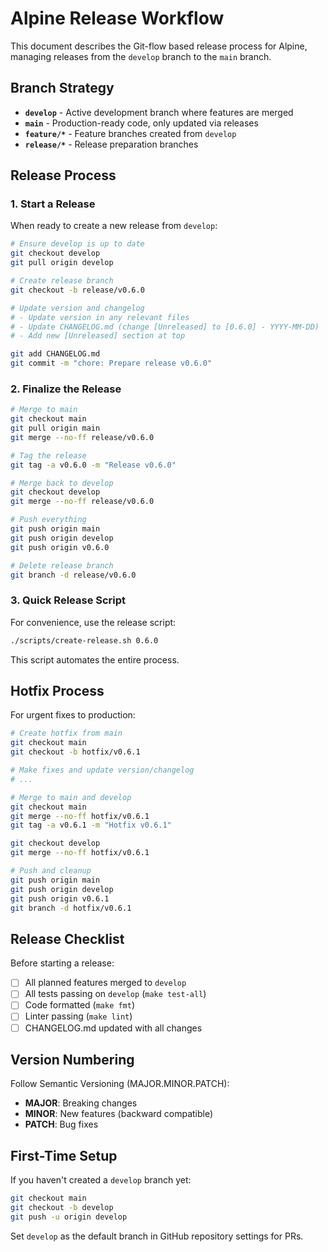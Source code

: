 # Alpine Release Workflow

This document describes the Git-flow based release process for Alpine, managing releases from the `develop` branch to the `main` branch.

## Branch Strategy

- **`develop`** - Active development branch where features are merged
- **`main`** - Production-ready code, only updated via releases
- **`feature/*`** - Feature branches created from `develop`
- **`release/*`** - Release preparation branches

## Release Process

### 1. Start a Release

When ready to create a new release from `develop`:

```bash
# Ensure develop is up to date
git checkout develop
git pull origin develop

# Create release branch
git checkout -b release/v0.6.0

# Update version and changelog
# - Update version in any relevant files
# - Update CHANGELOG.md (change [Unreleased] to [0.6.0] - YYYY-MM-DD)
# - Add new [Unreleased] section at top

git add CHANGELOG.md
git commit -m "chore: Prepare release v0.6.0"
```

### 2. Finalize the Release

```bash
# Merge to main
git checkout main
git pull origin main
git merge --no-ff release/v0.6.0

# Tag the release
git tag -a v0.6.0 -m "Release v0.6.0"

# Merge back to develop
git checkout develop
git merge --no-ff release/v0.6.0

# Push everything
git push origin main
git push origin develop
git push origin v0.6.0

# Delete release branch
git branch -d release/v0.6.0
```

### 3. Quick Release Script

For convenience, use the release script:

```bash
./scripts/create-release.sh 0.6.0
```

This script automates the entire process.

## Hotfix Process

For urgent fixes to production:

```bash
# Create hotfix from main
git checkout main
git checkout -b hotfix/v0.6.1

# Make fixes and update version/changelog
# ...

# Merge to main and develop
git checkout main
git merge --no-ff hotfix/v0.6.1
git tag -a v0.6.1 -m "Hotfix v0.6.1"

git checkout develop
git merge --no-ff hotfix/v0.6.1

# Push and cleanup
git push origin main
git push origin develop
git push origin v0.6.1
git branch -d hotfix/v0.6.1
```

## Release Checklist

Before starting a release:

- [ ] All planned features merged to `develop`
- [ ] All tests passing on `develop` (`make test-all`)
- [ ] Code formatted (`make fmt`)
- [ ] Linter passing (`make lint`)
- [ ] CHANGELOG.md updated with all changes

## Version Numbering

Follow Semantic Versioning (MAJOR.MINOR.PATCH):
- **MAJOR**: Breaking changes
- **MINOR**: New features (backward compatible)
- **PATCH**: Bug fixes

## First-Time Setup

If you haven't created a `develop` branch yet:

```bash
git checkout main
git checkout -b develop
git push -u origin develop
```

Set `develop` as the default branch in GitHub repository settings for PRs.